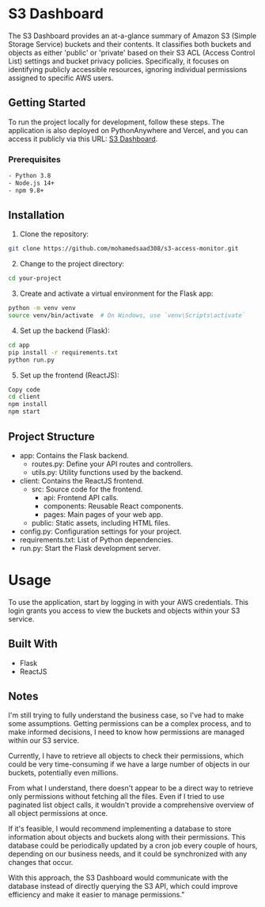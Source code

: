 # S3 Dashboard

The S3 Dashboard provides an at-a-glance summary of Amazon S3 (Simple Storage Service) buckets and their contents. It classifies both buckets and objects as either 'public' or 'private' based on their S3 ACL (Access Control List) settings and bucket privacy policies. Specifically, it focuses on identifying publicly accessible resources, ignoring individual permissions assigned to specific AWS users.

## Getting Started

To run the project locally for development, follow these steps. The application is also deployed on PythonAnywhere and Vercel, and you can access it publicly via this URL: [S3 Dashboard](https://s3-dashboard.vercel.app/).

### Prerequisites

```bash
- Python 3.8
- Node.js 14+
- npm 9.8+
```

## Installation

1. Clone the repository:

```bash
git clone https://github.com/mohamedsaad308/s3-access-monitor.git
```

2. Change to the project directory:

```bash
cd your-project

```

3. Create and activate a virtual environment for the Flask app:

```bash
python -m venv venv
source venv/bin/activate  # On Windows, use `venv\Scripts\activate`
```

4. Set up the backend (Flask):

```bash
cd app
pip install -r requirements.txt
python run.py
```

5. Set up the frontend (ReactJS):

```bash
Copy code
cd client
npm install
npm start
```

## Project Structure

- app: Contains the Flask backend.
  - routes.py: Define your API routes and controllers.
  - utils.py: Utility functions used by the backend.
- client: Contains the ReactJS frontend.
  - src: Source code for the frontend.
    - api: Frontend API calls.
    - components: Reusable React components.
    - pages: Main pages of your web app.
  - public: Static assets, including HTML files.
- config.py: Configuration settings for your project.
- requirements.txt: List of Python dependencies.
- run.py: Start the Flask development server.

# Usage

To use the application, start by logging in with your AWS credentials. This login grants you access to view the buckets and objects within your S3 service.

## Built With

- Flask
- ReactJS

## Notes

I'm still trying to fully understand the business case, so I've had to make some assumptions. Getting permissions can be a complex process, and to make informed decisions, I need to know how permissions are managed within our S3 service.

Currently, I have to retrieve all objects to check their permissions, which could be very time-consuming if we have a large number of objects in our buckets, potentially even millions.

From what I understand, there doesn't appear to be a direct way to retrieve only permissions without fetching all the files. Even if I tried to use paginated list object calls, it wouldn't provide a comprehensive overview of all object permissions at once.

If it's feasible, I would recommend implementing a database to store information about objects and buckets along with their permissions. This database could be periodically updated by a cron job every couple of hours, depending on our business needs, and it could be synchronized with any changes that occur.

With this approach, the S3 Dashboard would communicate with the database instead of directly querying the S3 API, which could improve efficiency and make it easier to manage permissions."
